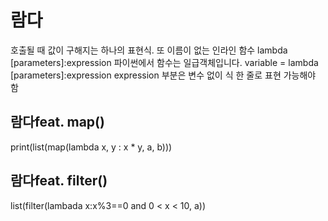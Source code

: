 # 람다
호출될 때 값이 구해지는 하나의 표현식. 또 이름이 없는 인라인 함수
lambda [parameters]:expression
파이썬에서 함수는 일급객체입니다.
variable = lambda [parameters]:expression
expression 부분은 변수 없이 식 한 줄로 표현 가능해야 함

## 람다feat. map()
print(list(map(lambda x, y : x * y, a, b)))

## 람다feat. filter()
list(filter(lambada x:x%3==0 and 0 < x < 10, a))



